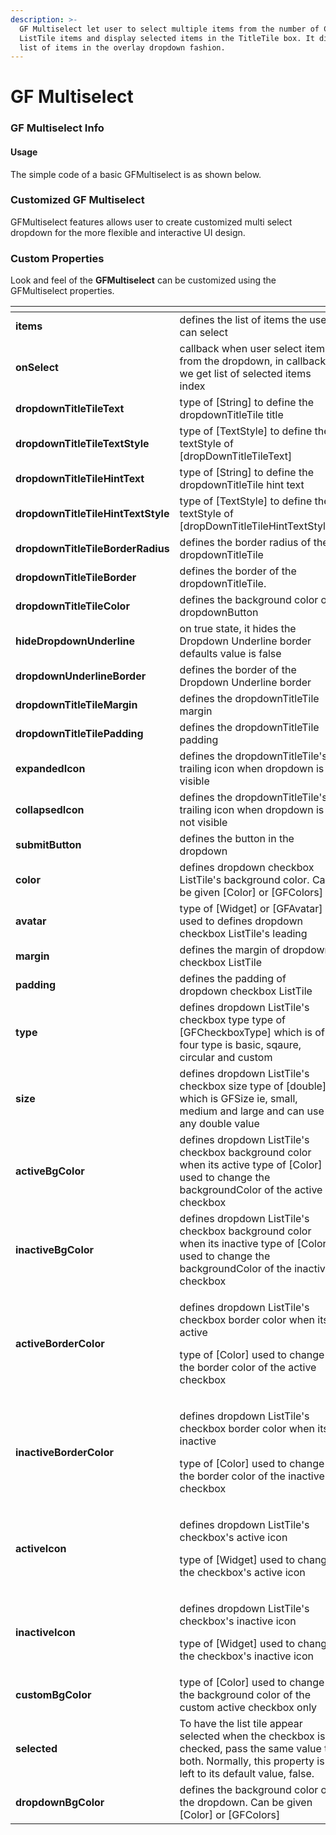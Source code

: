 ```yaml
---
description: >-
  GF Multiselect let user to select multiple items from the number of Checkbox
  ListTile items and display selected items in the TitleTile box. It displays
  list of items in the overlay dropdown fashion.
---
```


# GF Multiselect

### GF Multiselect Info

#### Usage

The simple code of a basic GFMultiselect is as shown below. 



### Customized GF Multiselect

GFMultiselect features allows user to create customized multi select dropdown for the more flexible and interactive UI design.

### Custom Properties

Look and feel of the **GFMultiselect** can be customized using the GFMultiselect properties.

<table>
  <thead>
    <tr>
      <th style="text-align:left"></th>
      <th style="text-align:left"></th>
    </tr>
  </thead>
  <tbody>
    <tr>
      <td style="text-align:left"><b>items</b>
      </td>
      <td style="text-align:left">defines the list of items the user can select</td>
    </tr>
    <tr>
      <td style="text-align:left"><b>onSelect</b>
      </td>
      <td style="text-align:left">callback when user select item from the dropdown, in callback we get list
        of selected items index</td>
    </tr>
    <tr>
      <td style="text-align:left"><b>dropdownTitleTileText</b>
      </td>
      <td style="text-align:left">type of [String] to define the dropdownTitleTile title</td>
    </tr>
    <tr>
      <td style="text-align:left"><b>dropdownTitleTileTextStyle</b>
      </td>
      <td style="text-align:left">type of [TextStyle] to define the textStyle of [dropDownTitleTileText]</td>
    </tr>
    <tr>
      <td style="text-align:left"><b>dropdownTitleTileHintText</b>
      </td>
      <td style="text-align:left">type of [String] to define the dropdownTitleTile hint text</td>
    </tr>
    <tr>
      <td style="text-align:left"><b>dropdownTitleTileHintTextStyle</b>
      </td>
      <td style="text-align:left">type of [TextStyle] to define the textStyle of [dropDownTitleTileHintTextStyle]</td>
    </tr>
    <tr>
      <td style="text-align:left"><b>dropdownTitleTileBorderRadius</b>
      </td>
      <td style="text-align:left">defines the border radius of the dropdownTitleTile</td>
    </tr>
    <tr>
      <td style="text-align:left"><b>dropdownTitleTileBorder</b>
      </td>
      <td style="text-align:left">defines the border of the dropdownTitleTile.</td>
    </tr>
    <tr>
      <td style="text-align:left"><b>dropdownTitleTileColor</b>
      </td>
      <td style="text-align:left">defines the background color of dropdownButton</td>
    </tr>
    <tr>
      <td style="text-align:left"><b>hideDropdownUnderline</b>
      </td>
      <td style="text-align:left">on true state, it hides the Dropdown Underline border defaults value is
        false</td>
    </tr>
    <tr>
      <td style="text-align:left"><b>dropdownUnderlineBorder</b>
      </td>
      <td style="text-align:left">defines the border of the Dropdown Underline border</td>
    </tr>
    <tr>
      <td style="text-align:left"><b>dropdownTitleTileMargin</b>
      </td>
      <td style="text-align:left">defines the dropdownTitleTile margin</td>
    </tr>
    <tr>
      <td style="text-align:left"><b>dropdownTitleTilePadding</b>
      </td>
      <td style="text-align:left">defines the dropdownTitleTile padding</td>
    </tr>
    <tr>
      <td style="text-align:left"><b>expandedIcon</b>
      </td>
      <td style="text-align:left">defines the dropdownTitleTile&apos;s trailing icon when dropdown is visible</td>
    </tr>
    <tr>
      <td style="text-align:left"><b>collapsedIcon</b>
      </td>
      <td style="text-align:left">defines the dropdownTitleTile&apos;s trailing icon when dropdown is not
        visible</td>
    </tr>
    <tr>
      <td style="text-align:left"><b>submitButton</b>
      </td>
      <td style="text-align:left">defines the button in the dropdown</td>
    </tr>
    <tr>
      <td style="text-align:left"><b>color</b>
      </td>
      <td style="text-align:left">defines dropdown checkbox ListTile&apos;s background color. Can be given
        [Color] or [GFColors]</td>
    </tr>
    <tr>
      <td style="text-align:left"><b>avatar</b>
      </td>
      <td style="text-align:left">type of [Widget] or [GFAvatar] used to defines dropdown checkbox ListTile&apos;s
        leading</td>
    </tr>
    <tr>
      <td style="text-align:left"><b>margin</b>
      </td>
      <td style="text-align:left">defines the margin of dropdown checkbox ListTile</td>
    </tr>
    <tr>
      <td style="text-align:left"><b>padding</b>
      </td>
      <td style="text-align:left">defines the padding of dropdown checkbox ListTile</td>
    </tr>
    <tr>
      <td style="text-align:left"><b>type</b>
      </td>
      <td style="text-align:left">defines dropdown ListTile&apos;s checkbox type type of [GFCheckboxType]
        which is of four type is basic, sqaure, circular and custom</td>
    </tr>
    <tr>
      <td style="text-align:left"><b>size</b>
      </td>
      <td style="text-align:left">defines dropdown ListTile&apos;s checkbox size type of [double] which
        is GFSize ie, small, medium and large and can use any double value</td>
    </tr>
    <tr>
      <td style="text-align:left"><b>activeBgColor</b>
      </td>
      <td style="text-align:left">defines dropdown ListTile&apos;s checkbox background color when its active
        type of [Color] used to change the backgroundColor of the active checkbox</td>
    </tr>
    <tr>
      <td style="text-align:left"><b>inactiveBgColor</b>
      </td>
      <td style="text-align:left">defines dropdown ListTile&apos;s checkbox background color when its inactive
        type of [Color] used to change the backgroundColor of the inactive checkbox</td>
    </tr>
    <tr>
      <td style="text-align:left"><b>activeBorderColor</b>
      </td>
      <td style="text-align:left">
        <p>defines dropdown ListTile&apos;s checkbox border color when its active</p>
        <p>type of [Color] used to change the border color of the active checkbox</p>
      </td>
    </tr>
    <tr>
      <td style="text-align:left"><b>inactiveBorderColor</b>
      </td>
      <td style="text-align:left">
        <p>defines dropdown ListTile&apos;s checkbox border color when its inactive</p>
        <p>type of [Color] used to change the border color of the inactive checkbox</p>
      </td>
    </tr>
    <tr>
      <td style="text-align:left"><b>activeIcon</b>
      </td>
      <td style="text-align:left">
        <p>defines dropdown ListTile&apos;s checkbox&apos;s active icon</p>
        <p>type of [Widget] used to change the checkbox&apos;s active icon</p>
      </td>
    </tr>
    <tr>
      <td style="text-align:left"><b>inactiveIcon</b>
      </td>
      <td style="text-align:left">
        <p>defines dropdown ListTile&apos;s checkbox&apos;s inactive icon</p>
        <p>type of [Widget] used to change the checkbox&apos;s inactive icon</p>
      </td>
    </tr>
    <tr>
      <td style="text-align:left"><b>customBgColor</b>
      </td>
      <td style="text-align:left">type of [Color] used to change the background color of the custom active
        checkbox only</td>
    </tr>
    <tr>
      <td style="text-align:left"><b>selected</b>
      </td>
      <td style="text-align:left">To have the list tile appear selected when the checkbox is checked, pass
        the same value to both. Normally, this property is left to its default
        value, false.</td>
    </tr>
    <tr>
      <td style="text-align:left"><b>dropdownBgColor</b>
      </td>
      <td style="text-align:left">defines the background color of the dropdown. Can be given [Color] or
        [GFColors]</td>
    </tr>
  </tbody>
</table>

